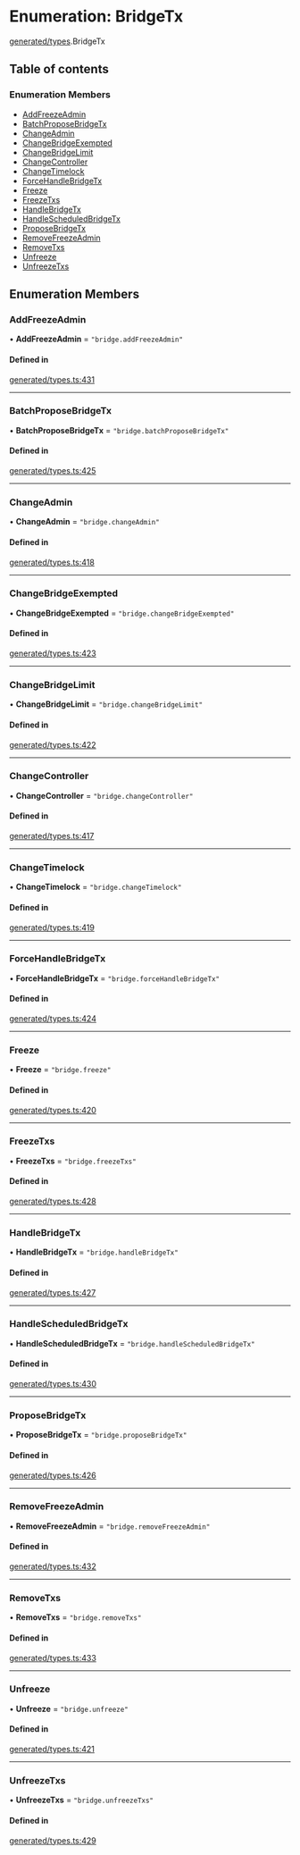 # Enumeration: BridgeTx

[generated/types](../wiki/generated.types).BridgeTx

## Table of contents

### Enumeration Members

- [AddFreezeAdmin](../wiki/generated.types.BridgeTx#addfreezeadmin)
- [BatchProposeBridgeTx](../wiki/generated.types.BridgeTx#batchproposebridgetx)
- [ChangeAdmin](../wiki/generated.types.BridgeTx#changeadmin)
- [ChangeBridgeExempted](../wiki/generated.types.BridgeTx#changebridgeexempted)
- [ChangeBridgeLimit](../wiki/generated.types.BridgeTx#changebridgelimit)
- [ChangeController](../wiki/generated.types.BridgeTx#changecontroller)
- [ChangeTimelock](../wiki/generated.types.BridgeTx#changetimelock)
- [ForceHandleBridgeTx](../wiki/generated.types.BridgeTx#forcehandlebridgetx)
- [Freeze](../wiki/generated.types.BridgeTx#freeze)
- [FreezeTxs](../wiki/generated.types.BridgeTx#freezetxs)
- [HandleBridgeTx](../wiki/generated.types.BridgeTx#handlebridgetx)
- [HandleScheduledBridgeTx](../wiki/generated.types.BridgeTx#handlescheduledbridgetx)
- [ProposeBridgeTx](../wiki/generated.types.BridgeTx#proposebridgetx)
- [RemoveFreezeAdmin](../wiki/generated.types.BridgeTx#removefreezeadmin)
- [RemoveTxs](../wiki/generated.types.BridgeTx#removetxs)
- [Unfreeze](../wiki/generated.types.BridgeTx#unfreeze)
- [UnfreezeTxs](../wiki/generated.types.BridgeTx#unfreezetxs)

## Enumeration Members

### AddFreezeAdmin

• **AddFreezeAdmin** = ``"bridge.addFreezeAdmin"``

#### Defined in

[generated/types.ts:431](https://github.com/PolymeshAssociation/polymesh-sdk/blob/e978aefd/src/generated/types.ts#L431)

___

### BatchProposeBridgeTx

• **BatchProposeBridgeTx** = ``"bridge.batchProposeBridgeTx"``

#### Defined in

[generated/types.ts:425](https://github.com/PolymeshAssociation/polymesh-sdk/blob/e978aefd/src/generated/types.ts#L425)

___

### ChangeAdmin

• **ChangeAdmin** = ``"bridge.changeAdmin"``

#### Defined in

[generated/types.ts:418](https://github.com/PolymeshAssociation/polymesh-sdk/blob/e978aefd/src/generated/types.ts#L418)

___

### ChangeBridgeExempted

• **ChangeBridgeExempted** = ``"bridge.changeBridgeExempted"``

#### Defined in

[generated/types.ts:423](https://github.com/PolymeshAssociation/polymesh-sdk/blob/e978aefd/src/generated/types.ts#L423)

___

### ChangeBridgeLimit

• **ChangeBridgeLimit** = ``"bridge.changeBridgeLimit"``

#### Defined in

[generated/types.ts:422](https://github.com/PolymeshAssociation/polymesh-sdk/blob/e978aefd/src/generated/types.ts#L422)

___

### ChangeController

• **ChangeController** = ``"bridge.changeController"``

#### Defined in

[generated/types.ts:417](https://github.com/PolymeshAssociation/polymesh-sdk/blob/e978aefd/src/generated/types.ts#L417)

___

### ChangeTimelock

• **ChangeTimelock** = ``"bridge.changeTimelock"``

#### Defined in

[generated/types.ts:419](https://github.com/PolymeshAssociation/polymesh-sdk/blob/e978aefd/src/generated/types.ts#L419)

___

### ForceHandleBridgeTx

• **ForceHandleBridgeTx** = ``"bridge.forceHandleBridgeTx"``

#### Defined in

[generated/types.ts:424](https://github.com/PolymeshAssociation/polymesh-sdk/blob/e978aefd/src/generated/types.ts#L424)

___

### Freeze

• **Freeze** = ``"bridge.freeze"``

#### Defined in

[generated/types.ts:420](https://github.com/PolymeshAssociation/polymesh-sdk/blob/e978aefd/src/generated/types.ts#L420)

___

### FreezeTxs

• **FreezeTxs** = ``"bridge.freezeTxs"``

#### Defined in

[generated/types.ts:428](https://github.com/PolymeshAssociation/polymesh-sdk/blob/e978aefd/src/generated/types.ts#L428)

___

### HandleBridgeTx

• **HandleBridgeTx** = ``"bridge.handleBridgeTx"``

#### Defined in

[generated/types.ts:427](https://github.com/PolymeshAssociation/polymesh-sdk/blob/e978aefd/src/generated/types.ts#L427)

___

### HandleScheduledBridgeTx

• **HandleScheduledBridgeTx** = ``"bridge.handleScheduledBridgeTx"``

#### Defined in

[generated/types.ts:430](https://github.com/PolymeshAssociation/polymesh-sdk/blob/e978aefd/src/generated/types.ts#L430)

___

### ProposeBridgeTx

• **ProposeBridgeTx** = ``"bridge.proposeBridgeTx"``

#### Defined in

[generated/types.ts:426](https://github.com/PolymeshAssociation/polymesh-sdk/blob/e978aefd/src/generated/types.ts#L426)

___

### RemoveFreezeAdmin

• **RemoveFreezeAdmin** = ``"bridge.removeFreezeAdmin"``

#### Defined in

[generated/types.ts:432](https://github.com/PolymeshAssociation/polymesh-sdk/blob/e978aefd/src/generated/types.ts#L432)

___

### RemoveTxs

• **RemoveTxs** = ``"bridge.removeTxs"``

#### Defined in

[generated/types.ts:433](https://github.com/PolymeshAssociation/polymesh-sdk/blob/e978aefd/src/generated/types.ts#L433)

___

### Unfreeze

• **Unfreeze** = ``"bridge.unfreeze"``

#### Defined in

[generated/types.ts:421](https://github.com/PolymeshAssociation/polymesh-sdk/blob/e978aefd/src/generated/types.ts#L421)

___

### UnfreezeTxs

• **UnfreezeTxs** = ``"bridge.unfreezeTxs"``

#### Defined in

[generated/types.ts:429](https://github.com/PolymeshAssociation/polymesh-sdk/blob/e978aefd/src/generated/types.ts#L429)
